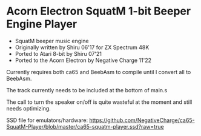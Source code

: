 # Acorn Electron SquatM 1-bit Beeper Engine Player

- SquatM beeper music engine
- Originally written by Shiru 06'17 for ZX Spectrum 48K
- Ported to Atari 8-bit by Shiru 07'21
- Ported to the Acorn Electron by Negative Charge 11'22

Currently requires both ca65 and BeebAsm to compile until I convert all to BeebAsm.

The track currently needs to be included at the bottom of main.s

The call to turn the speaker on/off is quite wasteful at the moment and still needs optimizing.

SSD file for emulators/hardware: https://github.com/NegativeCharge/ca65-SquatM-Player/blob/master/ca65-squatm-player.ssd?raw=true
